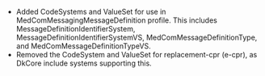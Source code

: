 * Added CodeSystems and ValueSet for use in MedComMessagingMessageDefinition profile. This includes MessageDefinitionIdentifierSystem, MessageDefinitionIdentifierSystemVS, MedComMessageDefinitionType, and MedComMessageDefinitionTypeVS.
* Removed the CodeSystem and ValueSet for replacement-cpr (e-cpr), as DkCore include systems supporting this.

